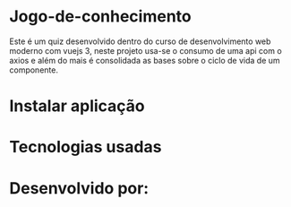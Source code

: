 # Jogo-de-conhecimento

Este é um quiz desenvolvido dentro do curso de desenvolvimento web moderno com vuejs 3, neste projeto usa-se o consumo de uma api com o axios e além do mais é consolidada as bases sobre o ciclo de vida de um componente.

# Instalar aplicação

# Tecnologias usadas

# Desenvolvido por:
